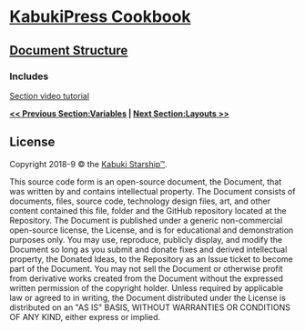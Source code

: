 # [KabukiPress Cookbook](../../readme.md)

## [Document Structure](./readme.md)

### Includes

[Section video tutorial](https://www.youtube.com/channel/UCS2vQG4gUE3vXWV_K9XScQw)

**[<< Previous Section:Variables](./variables.md) | [Next Section:Layouts >>](./layouts.md)**

## License

Copyright 2018-9 © the [Kabuki Starship™](https://kabukistarship.com).

This source code form is an open-source document, the Document, that was written by and contains intellectual property. The Document consists of documents, files, source code, technology design files, art, and other content contained this file, folder and the GitHub repository located at the Repository. The Document is published under a generic non-commercial open-source license, the License, and is for educational and demonstration purposes only. You may use, reproduce, publicly display, and modify the Document so long as you submit and donate fixes and derived intellectual property, the Donated Ideas, to the Repository as an Issue ticket to become part of the Document. You may not sell the Document or otherwise profit from derivative works created from the Document without the expressed written permission of the copyright holder. Unless required by applicable law or agreed to in writing, the Document distributed under the License is distributed on an "AS IS" BASIS, WITHOUT WARRANTIES OR CONDITIONS OF ANY KIND, either express or implied.
